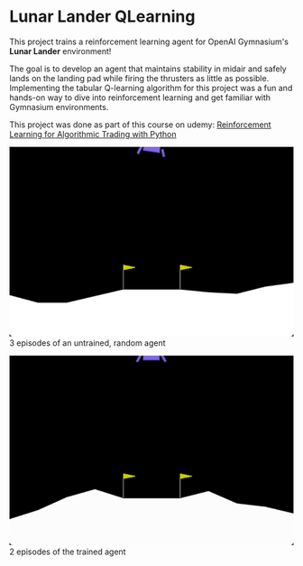 # Lunar Lander QLearning
This project trains a reinforcement learning agent for OpenAI Gymnasium's **Lunar Lander** environment!

The goal is to develop an agent that maintains stability in midair and safely lands on the landing pad while firing the thrusters as little as possible. Implementing the tabular Q-learning algorithm for this project was a fun and hands-on way to dive into reinforcement learning and get familiar with Gymnasium environments.

This project was done as part of this course on udemy: [Reinforcement Learning for Algorithmic Trading with Python](https://www.udemy.com/course/reinforcement-learning-for-algorithmic-trading-with-python)

![untrained agent](./untrained_agent.gif)  
3 episodes of an untrained, random agent

![trained agent](./trained_agent.gif)  
2 episodes of the trained agent